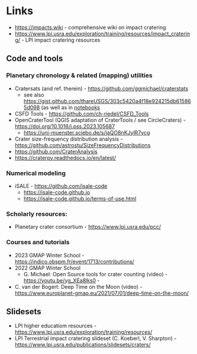 # Links

* https://impacts.wiki - comprehensive wiki on impact cratering
* https://www.lpi.usra.edu/exploration/training/resources/impact_cratering/ - LPI impact cratering resources

## Code and tools

### Planetary chronology & related (mapping) utilities
* Cratersats (and ref. therein) - https://github.com/ggmichael/craterstats
  * see also https://gist.github.com/thareUSGS/303c5420a4f18e924215db615865d098 (as well as in [notebooks](https://github.com/aprossi/impact-cratering/tree/main/notebooks)
* CSFD Tools - https://github.com/ch-riedel/CSFD_Tools
* OpenCraterTool (QGIS adaptation of CraterTools / see CircleCraters) - https://doi.org/10.1016/j.pss.2023.105687
  * https://uni-muenster.sciebo.de/s/jaQO8nKJylR7ycg
* Crater size-frequency distribution analysis - https://github.com/astrostu/SizeFrequencyDistributions
* https://github.com/CraterAnalysis
* https://craterpy.readthedocs.io/en/latest/

### Numerical modeling
* iSALE - https://github.com/isale-code
  * https://isale-code.github.io
  * https://isale-code.github.io/terms-of-use.html

### Scholarly resources:
* Planetary crater consortium - https://www.lpi.usra.edu/pcc/

### Courses and tutorials
* 2023 GMAP Winter School - https://indico.obspm.fr/event/1713/contributions/
* 2022 GMAP Winter School 
  * G. Michael: Open Source tools for crater counting (video) - https://youtu.be/yg_XEa8lks0 - 
* C. van der Bogert: Deep Time on the Moon (video) - https://www.europlanet-gmap.eu/2021/07/01/deep-time-on-the-moon/ 
 
## Slidesets

* LPI higher educatiom resources - https://www.lpi.usra.edu/exploration/training/resources/
* LPI Terrestrial impact cratering slideset (C. Koeberl, V. Sharpton) - https://www.lpi.usra.edu/publications/slidesets/craters/ 
